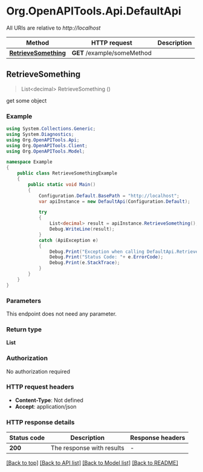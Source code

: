 # Org.OpenAPITools.Api.DefaultApi

All URIs are relative to *http://localhost*

Method | HTTP request | Description
------------- | ------------- | -------------
[**RetrieveSomething**](DefaultApi.md#retrievesomething) | **GET** /example/someMethod | 



## RetrieveSomething

> List&lt;decimal&gt; RetrieveSomething ()



get some object

### Example

```csharp
using System.Collections.Generic;
using System.Diagnostics;
using Org.OpenAPITools.Api;
using Org.OpenAPITools.Client;
using Org.OpenAPITools.Model;

namespace Example
{
    public class RetrieveSomethingExample
    {
        public static void Main()
        {
            Configuration.Default.BasePath = "http://localhost";
            var apiInstance = new DefaultApi(Configuration.Default);

            try
            {
                List<decimal> result = apiInstance.RetrieveSomething();
                Debug.WriteLine(result);
            }
            catch (ApiException e)
            {
                Debug.Print("Exception when calling DefaultApi.RetrieveSomething: " + e.Message );
                Debug.Print("Status Code: "+ e.ErrorCode);
                Debug.Print(e.StackTrace);
            }
        }
    }
}
```

### Parameters

This endpoint does not need any parameter.

### Return type

**List<decimal>**

### Authorization

No authorization required

### HTTP request headers

- **Content-Type**: Not defined
- **Accept**: application/json


### HTTP response details
| Status code | Description | Response headers |
|-------------|-------------|------------------|
| **200** | The response with results |  -  |

[[Back to top]](#)
[[Back to API list]](../README.md#documentation-for-api-endpoints)
[[Back to Model list]](../README.md#documentation-for-models)
[[Back to README]](../README.md)

